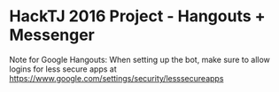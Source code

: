 # HackTJ 2016 Project - Hangouts + Messenger

Note for Google Hangouts: When setting up the bot, make sure to allow logins for less secure apps at https://www.google.com/settings/security/lesssecureapps